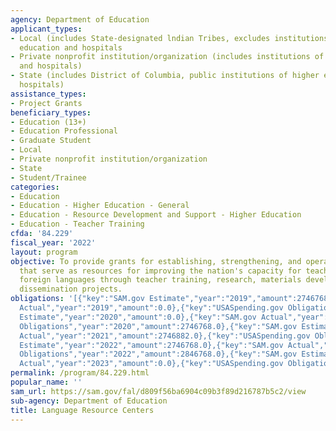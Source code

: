 ```yaml
---
agency: Department of Education
applicant_types:
- Local (includes State-designated lndian Tribes, excludes institutions of higher
  education and hospitals
- Private nonprofit institution/organization (includes institutions of higher education
  and hospitals)
- State (includes District of Columbia, public institutions of higher education and
  hospitals)
assistance_types:
- Project Grants
beneficiary_types:
- Education (13+)
- Education Professional
- Graduate Student
- Local
- Private nonprofit institution/organization
- State
- Student/Trainee
categories:
- Education
- Education - Higher Education - General
- Education - Resource Development and Support - Higher Education
- Education - Teacher Training
cfda: '84.229'
fiscal_year: '2022'
layout: program
objective: To provide grants for establishing, strengthening, and operating centers
  that serve as resources for improving the nation's capacity for teaching and learning
  foreign languages through teacher training, research, materials development, and
  dissemination projects.
obligations: '[{"key":"SAM.gov Estimate","year":"2019","amount":2746768.0},{"key":"SAM.gov
  Actual","year":"2019","amount":0.0},{"key":"USASpending.gov Obligations","year":"2019","amount":2746768.0},{"key":"SAM.gov
  Estimate","year":"2020","amount":0.0},{"key":"SAM.gov Actual","year":"2020","amount":2746768.0},{"key":"USASpending.gov
  Obligations","year":"2020","amount":2746768.0},{"key":"SAM.gov Estimate","year":"2021","amount":2746882.0},{"key":"SAM.gov
  Actual","year":"2021","amount":2746882.0},{"key":"USASpending.gov Obligations","year":"2021","amount":2670812.56},{"key":"SAM.gov
  Estimate","year":"2022","amount":2746768.0},{"key":"SAM.gov Actual","year":"2022","amount":2846768.0},{"key":"USASpending.gov
  Obligations","year":"2022","amount":2846768.0},{"key":"SAM.gov Estimate","year":"2023","amount":2846768.0},{"key":"SAM.gov
  Actual","year":"2023","amount":0.0},{"key":"USASpending.gov Obligations","year":"2023","amount":2846768.0}]'
permalink: /program/84.229.html
popular_name: ''
sam_url: https://sam.gov/fal/d809f56ba6904c09b3f89d216787b5c2/view
sub-agency: Department of Education
title: Language Resource Centers
---
```

